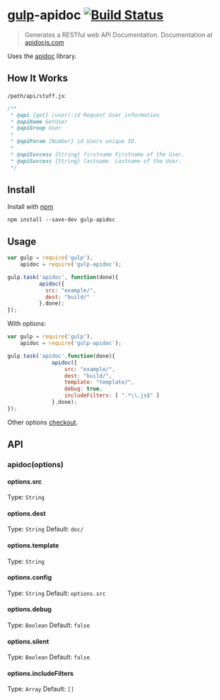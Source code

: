 # [gulp](https://github.com/gulpjs/gulp)-apidoc [![Build Status](https://img.shields.io/david/ayhankuru/gulp-apidoc.svg?style=flat-square)](https://david-dm.org/ayhankuru/gulp-apidoc)


> Generates a RESTful web API Documentation.
  Documentation at [apidocjs.com](http://apidocjs.com/)

Uses the [apidoc](https://github.com/apidoc/apidoc) library.

## How It Works
`/path/api/stuff.js`:
```js
/**
 * @api {get} /user/:id Request User information
 * @apiName GetUser
 * @apiGroup User
 *
 * @apiParam {Number} id Users unique ID.
 *
 * @apiSuccess {String} firstname Firstname of the User.
 * @apiSuccess {String} lastname  Lastname of the User.
 */
```


## Install

Install with [npm](https://npmjs.org/package/gulp-apidoc)

```
npm install --save-dev gulp-apidoc
```


## Usage

```js
var gulp = require('gulp'),
    apidoc = require('gulp-apidoc');

gulp.task('apidoc', function(done){
          apidoc({
            src: "example/",
            dest: "build/"
          },done);
});
```

With options:

```js
var gulp = require('gulp'),
    apidoc = require('gulp-apidoc');

gulp.task('apidoc',function(done){
              apidoc({
	              src: "example/",
                  dest: "build/",
                  template: "template/",
                  debug: true,
                  includeFilters: [ ".*\\.js$" ]
              },done);
});
```

Other options [checkout](https://github.com/apidoc/apidoc/blob/master/lib/index.js#L14-L21).


## API

### apidoc(options)


#### options.src

Type: `String`


#### options.dest

Type: `String`
Default: `doc/`

#### options.template

Type: `String`

#### options.config

Type: `String`
Default: `options.src`

#### options.debug

Type: `Boolean`
Default: `false`

#### options.silent

Type: `Boolean`
Default: `false`

#### options.includeFilters

Type: `Array`
Default: `[]`

